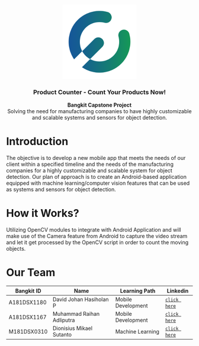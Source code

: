 <p align="center">
  <a href="https://github.com/C23-CT02">
    <img src="https://github.com/C23-CT02/.github/blob/main/resources/evomo.png" width='200dp' alt="Logo" >
  </a>
  
  <h3 align="center">Product Counter - Count Your Products Now!</h3>
  <p align="center">
    <strong>Bangkit Capstone Project</strong> <br>
    Solving the need for manufacturing companies to have highly customizable and scalable systems and sensors for object detection. 
  </p>

# Introduction
The objective is to develop a new mobile app that meets the needs of our client within a specified timeline and the needs of the manufacturing companies for a highly customizable and scalable system for object detection. Our plan of approach is to create an Android-based application equipped with machine learning/computer vision features that can be used as systems and sensors for object detection.

# How it Works?
Utilizing OpenCV modules to integrate with Android Application and will make use of the Camera feature from Android to capture the video stream and let it get processed by the OpenCV script in order to count the moving objects.

# Our Team
| Bangkit ID | Name                     | Learning Path       | Linkedin         |
| ---------- | ------------------------ | ------------------- | ---------------- |
| A181DSX1180| David Johan Hasiholan P  | Mobile Development  | [`click here`](https://www.linkedin.com/in/davidjh-parhusip/) |
| A181DSX1167| Muhammad Raihan Adliputra| Mobile Development  | [`click here`](https://www.linkedin.com/in/raihan-adliputra/) |
| M181DSX0310| Dionisius Mikael Sutanto | Machine Learning    | [`click here`](https://www.linkedin.com/in/dionisius-mikael-sutanto-3b526b164/) |
